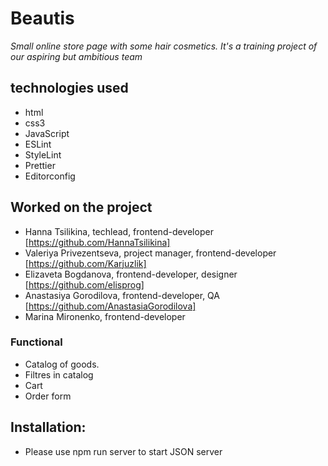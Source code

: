 # Beautis

_Small online store page with some hair cosmetics. It's a training project of our aspiring but ambitious team_

## technologies used

-   html
-   css3
-   JavaScript
-   ESLint
-   StyleLint
-   Prettier
-   Editorconfig

## Worked on the project

-   Hanna Tsilikina, techlead, frontend-developer [https://github.com/HannaTsilikina]
-   Valeriya Privezentseva, project manager, frontend-developer [https://github.com/Karjuzlik]
-   Elizaveta Bogdanova, frontend-developer, designer [https://github.com/elisprog]
-   Anastasiya Gorodilova, frontend-developer, QA [https://github.com/AnastasiaGorodilova]
-   Marina Mironenko, frontend-developer

### Functional

-   Catalog of goods.
-   Filtres in catalog
-   Cart
-   Order form

## Installation:

-   Please use npm run server to start JSON server
